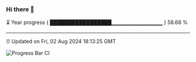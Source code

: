 ### Hi there 👋

⏳ Year progress { █████████████████▁▁▁▁▁▁▁▁▁▁▁▁▁ } 58.68 %

---

⏰ Updated on Fri, 02 Aug 2024 18:13:25 GMT

![Progress Bar CI](https://github.com/code-lakshay/GitHub-Actions-Demo/workflows/Progress%20Bar%20CI/badge.svg)
